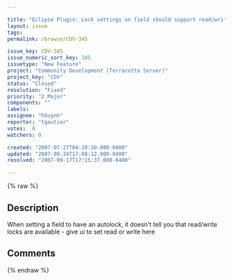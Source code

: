 ```yaml
---

title: "Eclipse Plugin: Lock settings on field should support read/write settings"
layout: issue
tags: 
permalink: /browse/CDV-345

issue_key: CDV-345
issue_numeric_sort_key: 345
issuetype: "New Feature"
project: "Community Development (Terracotta Server)"
project_key: "CDV"
status: "Closed"
resolution: "Fixed"
priority: "2 Major"
components: ""
labels: 
assignee: "hhuynh"
reporter: "tgautier"
votes:  0
watchers: 0

created: "2007-07-27T04:20:30.000-0400"
updated: "2007-09-24T17:08:12.000-0400"
resolved: "2007-09-17T17:15:37.000-0400"

---
```




{% raw %}



## Description

<div markdown="1" class="description">

When setting a field to have an autolock, it doesn't tell you that read/write locks are available - give ui to set read or write here

</div>

## Comments



{% endraw %}
